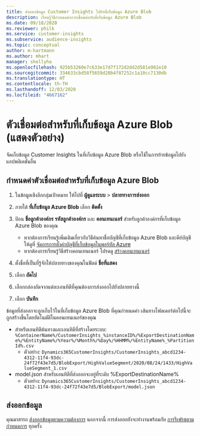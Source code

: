 ```yaml
---
title: ส่งออกข้อมูล Customer Insights ไปยังที่เก็บข้อมูล Azure Blob
description: เรียนรู้วิธีกำหนดค่าการเชื่อมต่อกับที่เก็บข้อมูล Azure Blob
ms.date: 09/18/2020
ms.reviewer: philk
ms.service: customer-insights
ms.subservice: audience-insights
ms.topic: conceptual
author: m-hartmann
ms.author: mhart
manager: shellyha
ms.openlocfilehash: 925b53260e7c633e17d7f172d2dd2d581e982e10
ms.sourcegitcommit: 334633cbd58f5659d20b4f87252c1a10cc7130db
ms.translationtype: HT
ms.contentlocale: th-TH
ms.lasthandoff: 12/03/2020
ms.locfileid: "4667162"
---
```

# <a name="connector-for-azure-blob-storage-preview"></a>ตัวเชื่อมต่อสำหรับที่เก็บข้อมูล Azure Blob (แสดงตัวอย่าง)

จัดเก็บข้อมูล Customer Insights ในที่เก็บข้อมูล Azure Blob หรือใช้ในการย้ายข้อมูลไปยังแอปพลิเคชันอื่น

## <a name="configure-the-connector-for-azure-blob-storage"></a>กำหนดค่าตัวเชื่อมต่อสำหรับที่เก็บข้อมูล Azure Blob

1. ในข้อมูลเชิงลึกกลุ่มเป้าหมาย ให้ไปที่ **ผู้ดูแลระบบ** > **ปลายทางการส่งออก**

1. ภายใต้ **ที่เก็บข้อมูล Azure Blob** เลือก **ติดตั้ง**

1. ป้อน **ชื่อลูกค้าองค์กร** **รหัสลูกค้าองค์กร** และ **คอนเทนเนอร์** สำหรับลูกค้าองค์กรที่เก็บข้อมูล Azure Blob ของคุณ
    - หากต้องการเรียนรู้เพิ่มเติมเกี่ยวกับวิธีค้นหาชื่อบัญชีที่เก็บข้อมูล Azure Blob และคีย์บัญชี ให้ดูที่ [จัดการการตั้งค่าบัญชีที่เก็บข้อมูลในพอร์ทัล Azure](https://docs.microsoft.com/azure/storage/common/storage-account-manage)
    - หากต้องการเรียนรู้วิธีสร้างคอนเทนเนอร์ โปรดดู [สร้างคอนเทนเนอร์](https://docs.microsoft.com/azure/storage/blobs/storage-quickstart-blobs-portal#create-a-container)

1. ตั้งชื่อที่เป็นที่รู้จักให้ปลายทางของคุณในฟิลด์ **ชื่อที่แสดง**

1. เลือก **ถัดไป**

1. เลือกกล่องถัดจากแต่ละเอนทิตีที่คุณต้องการส่งออกไปยังปลายทางนี้

1. เลือก **บันทึก**

ข้อมูลที่ส่งออกจะถูกเก็บไว้ในที่เก็บข้อมูล Azure Blob ที่คุณกำหนดค่า เส้นทางโฟลเดอร์ต่อไปนี้จะถูกสร้างขึ้นโดยอัตโนมัติในคอนเทนเนอร์ของคุณ

- สำหรับเอนทิตีต้นทางและเอนทิตีที่สร้างโดยระบบ: `%ContainerName%/CustomerInsights_%instanceID%/%ExportDestinationName%/%EntityName%/%Year%/%Month%/%Day%/%HHMM%/%EntityName%_%PartitionId%.csv`
  - ตัวอย่าง: `Dynamics365CustomerInsights/CustomerInsights_abcd1234-4312-11f4-93dc-24f72f43e7d5/BlobExport/HighValueSegment/2020/08/24/1433/HighValueSegment_1.csv`
- model.json สำหรับเอนทิตีที่ส่งออกจะอยู่ที่ระดับ %ExportDestinationName%
  - ตัวอย่าง: `Dynamics365CustomerInsights/CustomerInsights_abcd1234-4312-11f4-93dc-24f72f43e7d5/BlobExport/model.json`

## <a name="export-the-data"></a>ส่งออกข้อมูล

คุณมาสารถ [ส่งออกข้อมูลตามความต้องการ](/export-destinations.md#export-data-on-demand) นอกจากนี้ การส่งออกยังจะทำงานพร้อมกับ [การรีเฟรชตามกำหนดการ](system.md#schedule-tab) ทุกครั้ง
